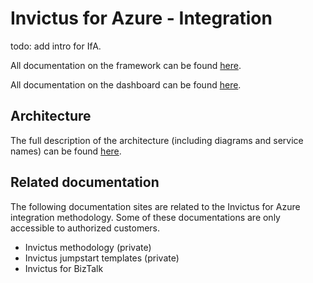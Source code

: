 # Invictus for Azure - Integration

todo: add intro for IfA.

All documentation on the framework can be found [here](framework/framework.md).

All documentation on the dashboard can be found [here](dashboard/dashboard.md).

## Architecture

The full description of the architecture (including diagrams and service names) can be found [here](architecture/architecture-diagram.md "here").

## Related documentation

The following documentation sites are related to the Invictus for Azure integration methodology.
Some of these documentations are only accessible to authorized customers.

- Invictus methodology (private)
- Invictus jumpstart templates (private)
- Invictus for BizTalk
